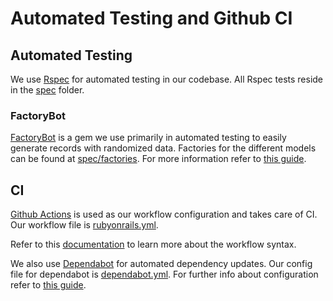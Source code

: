 # Automated Testing and Github CI

## Automated Testing

We use [Rspec](https://github.com/rspec/rspec-rails) for automated testing in our codebase. All Rspec tests reside in the [spec](../spec) folder.

### FactoryBot

[FactoryBot](https://github.com/thoughtbot/factory_bot_rails) is a gem we use primarily in automated testing to easily generate records with randomized data. Factories for the different models can be found at [spec/factories](../spec/factories). For more information refer to [this guide](https://thoughtbot.github.io/factory_bot).

## CI

[Github Actions](https://docs.github.com/en/actions) is used as our workflow configuration and takes care of CI. Our workflow file is [rubyonrails.yml](../.github/workflows/rubyonrails.yml).

Refer to this [documentation](https://docs.github.com/en/actions/using-workflows/workflow-syntax-for-github-actions) to learn more about the workflow syntax.

We also use [Dependabot](https://github.com/dependabot) for automated dependency updates. Our config file for dependabot is [dependabot.yml](../.github/dependabot.yml). For further info about configuration refer to [this guide](https://docs.github.com/en/code-security/dependabot/dependabot-version-updates/configuration-options-for-the-dependabot.yml-file).